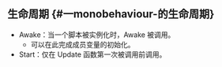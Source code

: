 ## 生命周期 {#一monobehaviour-的生命周期}

* Awake：当一个脚本被实例化时，Awake 被调用。
  * 可以在此完成成员变量的初始化。
* Start：仅在 Update 函数第一次被调用前调用。



